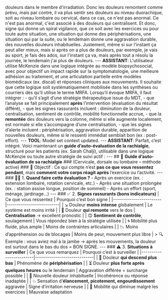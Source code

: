 douleurs dans le membre d'irradiation. Donc les douleurs remontent comme prévu, mais par contre, il va plus sentir ses douleurs au niveau duorachique, soit au niveau lombaire ou cervical, dans ce cas, ce n'est pas anormal. Ce n'est pas anormal, c'est associé à des douleurs qui centralisent. Et donc, signe qui donne un spiral vigilance, que ce soit avec les exercices ou pour toute autre situation, une situation qui donne des périphérisations, une situation qui par la suite, ou le lendemain donne une aggravation durable, des nouvelles douleurs inhabituelles. Justement, même si sur l'instant ça peut aller mieux, mais si après on a plus de douleurs, par exemple, je vais au sport, je fais des ados, sur l'instant ça va, mais après tout a résolu la journée, le lendemain j'ai plus de douleurs. --- **ASSISTANT**: L'utilisateur utilise McKenzie dans une logique intégrée au modèle biopsychosocial, avec pour objectif un impact rapide sur la symptomatologie, une meilleure adhésion au traitement, et une articulation partielle entre modèles biomédicaux (ex. discal) et réponses cliniques aux mouvements. Il souhaite que cette logique soit systématiquement mobilisée dans les synthèses ou courriers dès qu’il utilise le terme MRFA. Lorsqu’il évoque MRFA, il faut intégrer : - qu’il s’agit d’une stratégie thérapeutique issue du MDT, - que l’analyse se fait principalement **après** l’intervention (évaluation du résultat différé), - que les signes rassurants incluent : diminution de la douleur, centralisation, sentiment de contrôle, mobilité fonctionnelle accrue, - que la **remontée** des douleurs vers la colonne, même si elle augmente localement, est normale si elle s’accompagne d’une centralisation, - que les signes d’alerte incluent : périphérisation, aggravation durable, apparition de nouvelles douleurs, même si le ressenti immédiat semblait bon (ex : post-effort). --- **TOOL**: Model set context updated. --- **ASSISTANT**: Parfait, c’est intégré. Voici maintenant un **guide d’auto-évaluation de la rachialgie**, structuré pour les patients (ex. Sarah Chalji), utilisable dans une logique McKenzie ou toute autre stratégie de suivi actif : --- ## 🧩 **Guide d’auto-évaluation de sa rachialgie** ### (Cervicale, dorsale ou lombaire – méthode active) ### 🎯 Objectif : Ce qui compte n’est **pas ce que vous ressentez pendant**, mais **comment votre corps réagit après** l’exercice ou l’activité. --- ### 🕵️‍♀️ 1. **Quand faire cette évaluation ?** - Après un exercice (ex. : extension lombaire, rotation cervicale, etc.) - Après une situation prolongée (ex. : station assise longue, position de sommeil) - Après un effort (sport, ménage, jardinage…) --- ### ✅ 2. **Signes rassurants (bons indicateurs)** | Ce que vous ressentez | Pourquoi c’est bon signe | |------------------------|--------------------------| | ↘️ Douleur **moins intense** globalement | Le système est moins irrité | | 🔼 Douleur **qui remonte** vers le dos | **Centralisation** → excellent pronostic | | 😊 **Sentiment de contrôle**, soulagement | Vous répondez bien à la stratégie utilisée | | 🌀 Mobilité plus fluide, plus ample | Moins de contraintes articulaires | | 📉 Moins d’appréhension ou de blocages | Moins de peur, mouvement plus libre | > 🔍 Exemple : vous aviez mal à la jambe → après les mouvements, la douleur est surtout dans le bas du dos = BON SIGNE. --- ### ⚠️ 3. **Situations à surveiller** | Ce que vous remarquez | Pourquoi c’est à surveiller | |------------------------|-----------------------------| | 🔽 Douleur **qui descend plus bas** | Phénomène de **périphérisation** | | ⏳ Douleur **plus forte après quelques heures** ou le lendemain | Aggravation différée = surcharge possible | | 🧩 Nouvelle douleur inhabituelle | Incohérence ou réponse inadaptée | | 💥 Sensation d’**élancement, picotement, engourdissement** aggravée | Signe d’irritation nerveuse | | 🔄 Mobilité qui diminue malgré les exercices | Mauvaise adaptation